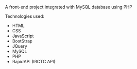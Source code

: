 
A front-end project integrated with MySQL database using PHP

Technologies used:
- HTML
- CSS
- JavaScript
- BootStrap
- JQuery
- MySQL
- PHP
- RapidAPI (IRCTC API)

